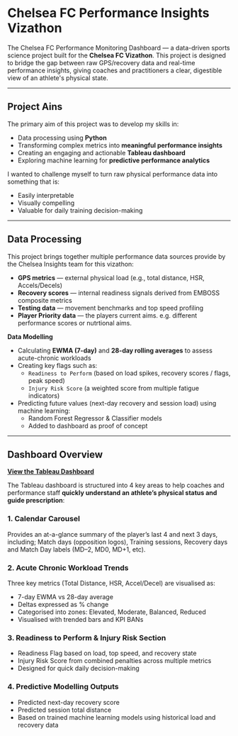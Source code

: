 # Chelsea FC Performance Insights Vizathon

The Chelsea FC Performance Monitoring Dashboard — a data-driven sports science project built for the **Chelsea FC Vizathon**. 
This project is designed to bridge the gap between raw GPS/recovery data and real-time performance insights, giving coaches and practitioners a clear, digestible view of an athlete's physical state.

---

## Project Ains

The primary aim of this project was to develop my skills in:
- Data processing using **Python**
- Transforming complex metrics into **meaningful performance insights**
- Creating an engaging and actionable **Tableau dashboard**
- Exploring machine learning for **predictive performance analytics**

I wanted to challenge myself to turn raw physical performance data into something that is:
- Easily interpretable
- Visually compelling
- Valuable for daily training decision-making

---

## Data Processing

This project brings together multiple performance data sources provide by the Chelsea Insights team for this vizathon:
- **GPS metrics** — external physical load (e.g., total distance, HSR, Accels/Decels)
- **Recovery scores** — internal readiness signals derived from EMBOSS composite metrics
- **Testing data** — movement benchmarks and top speed profiling
- **Player Priority data** — the players current aims. e.g. different performance scores or nutrtional aims.

**Data Modelling**
- Calculating **EWMA (7-day)** and **28-day rolling averages** to assess acute-chronic workloads
- Creating key flags such as:
  - `Readiness to Perform` (based on load spikes, recovery scores / flags, peak speed)
  - `Injury Risk Score` (a weighted score from multiple fatigue indicators)
- Predicting future values (next-day recovery and session load) using machine learning:
  - Random Forest Regressor & Classifier models
  - Added to dashboard as proof of concept

---

## Dashboard Overview

[**View the Tableau Dashboard**](https://public.tableau.com/views/PhysicalMonitoringinSoccer-ChelseaFCInsightsVizathon/CFCPhysicalMonitoring?:language=en-GB&:sid=&:redirect=auth&:display_count=n&:origin=viz_share_link)

The Tableau dashboard is structured into 4 key areas to help coaches and performance staff **quickly understand an athlete’s physical status and guide prescription**:

### 1. Calendar Carousel
Provides an at-a-glance summary of the player’s last 4 and next 3 days, including; Match days (opposition logos), Training sessions, Recovery days and Match Day labels (MD–2, MD0, MD+1, etc).

### 2. Acute Chronic Workload Trends
Three key metrics (Total Distance, HSR, Accel/Decel) are visualised as:
- 7-day EWMA vs 28-day average
- Deltas expressed as % change
- Categorised into zones: Elevated, Moderate, Balanced, Reduced
- Visualised with trended bars and KPI BANs

### 3. Readiness to Perform & Injury Risk Section
- Readiness Flag based on load, top speed, and recovery state
- Injury Risk Score from combined penalties across multiple metrics
- Designed for quick daily decision-making

### 4. Predictive Modelling Outputs
- Predicted next-day recovery score
- Predicted session total distance
- Based on trained machine learning models using historical load and recovery data

